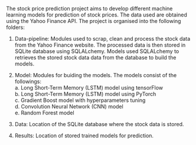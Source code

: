 The stock price prediction project aims to develop different machine learning 
models for prediction of stock prices. The data used are obtained using the Yahoo Finance API. The project is organised into the following folders:
1. Data-pipeline: Modules used to scrap, clean and process the stock data from the Yahoo Finance website. The processed data is then stored in SQLite database using SQLALchemy. Models used SQLALchemy to retrieves the stored stock data data from the database to build the models.

2. Model: Modules for buiding the models. The models consist of the followings:\
    a. Long Short-Term Memory (LSTM) model using tensorFlow\
    b. Long Short-Term Memory (LSTM) model using PyTorch \
    c. Gradient Boost model with hyperparameters tuning \
    d. Convolution Neural Network (CNN) model \
    e. Random Forest model

3. Data: Location of the SQLite database where the stock data is stored.
4. Results: Location of stored trained models for prediction.